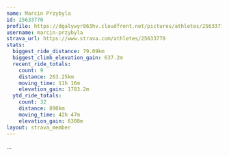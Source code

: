 ```yaml
---
name: Marcin Przybyla
id: 25633770
profile: https://dgalywyr863hv.cloudfront.net/pictures/athletes/25633770/12947173/2/large.jpg
username: marcin-przybyla
strava_url: https://www.strava.com/athletes/25633770
stats:
  biggest_ride_distance: 79.09km
  biggest_climb_elevation_gain: 637.2m
  recent_ride_totals:
    count: 9
    distance: 263.25km
    moving_time: 11h 16m
    elevation_gain: 1783.2m
  ytd_ride_totals:
    count: 32
    distance: 890km
    moving_time: 42h 47m
    elevation_gain: 6308m
layout: strava_member
--- 
```

...
